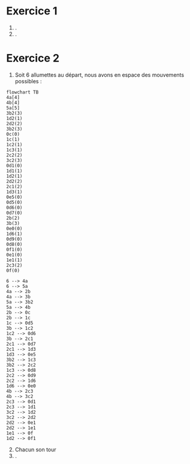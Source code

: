 # Exercice 1

1. .
2. .

# Exercice 2

1. Soit $6$ allumettes au départ, nous avons en espace des mouvements possibles :
```mermaid
flowchart TB
4a[4]
4b[4]
5a[5]
3b2(3)
1d2(1)
2d2(2)
3b2(3)
0c(0)
1c(1)
1c2(1)
1c3(1)
2c2(2)
3c2(3)
0d1(0)
1d1(1)
1d2(1)
2d2(2)
2c1(2)
1d3(1)
0e5(0)
0d5(0)
0d6(0)
0d7(0)
2b(2)
3b(3)
0e0(0)
1d6(1)
0d9(0)
0d8(0)
0f1(0)
0e1(0)
1e1(1)
2c3(2)
0f(0)

6 --> 4a
6 --> 5a
4a --> 2b
4a --> 3b
5a --> 3b2
5a --> 4b
2b --> 0c
2b --> 1c
1c --> 0d5
3b --> 1c2
1c2 --> 0d6
3b --> 2c1
2c1 --> 0d7
2c1 --> 1d3
1d3 --> 0e5
3b2 --> 1c3
3b2 --> 2c2
1c3 --> 0d8
2c2 --> 0d9
2c2 --> 1d6
1d6 --> 0e0
4b --> 2c3
4b --> 3c2
2c3 --> 0d1
2c3 --> 1d1
3c2 --> 1d2
3c2 --> 2d2
2d2 --> 0e1
2d2 --> 1e1
1e1 --> 0f
1d2 --> 0f1
```
2. Chacun son tour
3. .
